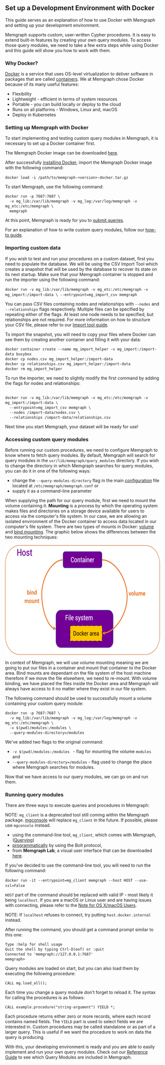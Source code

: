 ## Set up a Development Environment with Docker

This guide serves as an explanation of how to use Docker with Memgraph and setting up your development environment.

Memgraph supports custom, user-written Cypher procedures. It is easy to extend built-in features by creating your own query modules. To access those query modules, we need to take a few extra steps while using Docker and this guide will show you how to work with them.

### Why Docker?

[Docker](https://www.docker.com) is a service that uses OS-level virtualization to deliver software in packages that are called [containers](https://www.docker.com/resources/what-container). We at Memgraph chose Docker because of its many useful features:

* Flexibility
* Lightweight - efficient in terms of system resources
* Portable - you can build locally or deploy to the cloud
* Runs on all platforms - Windows, Linux and, macOS
* Deploy in Kubernetes

### Setting up Memgraph with Docker

To start implementing and testing custom query modules in Memgraph, it is necessary to set up a Docker container first. 

The Memgraph Docker image can be downloaded [here](https://memgraph.com/download). 

After successfully [installing Docker](https://docs.docker.com/get-started/), import the Memgraph Docker image with the following command:

`docker load -i /path/to/memgraph-<version>-docker.tar.gz`

To start Memgraph, use the following command:

```
docker run -p 7687:7687 \
  -v mg_lib:/var/lib/memgraph -v mg_log:/var/log/memgraph -v mg_etc:/etc/memgraph \
  memgraph
```

At this point, Memgraph is ready for you to [submit queries](../quick-start.md#querying).

For an explanation of how to write custom query modules, follow our [how-to guide](implement-query-modules.md).


### Importing custom data

If you wish to test and run your procedures on a custom dataset, first you need to populate the database. We will be using the CSV Import Tool which creates a snapshot that will be used by the database to recover its state on its next startup. Make sure that your Memgraph container is stopped and run the importer using the following command:

`docker run -v mg_lib:/var/lib/memgraph -v mg_etc:/etc/memgraph -v mg_import:/import-data \
  --entrypoint=mg_import_csv memgraph`
  
You can pass CSV files containing nodes and relationships with `--nodes` and `--relationships` flags respectively. Multiple files can be specified by repeating either of the flags. At least one node needs to be specified, but relationships are not required. For more information on how to structure your CSV file, please refer to our [Import tool guide](import-data.md#import-csv).

To import the snapshot, you will need to copy your files where Docker can see them by creating another container and filling it with your data: 

```
docker container create --name mg_import_helper -v mg_import:/import-data busybox
docker cp nodes.csv mg_import_helper:/import-data
docker cp relationships.csv mg_import_helper:/import-data
docker rm mg_import_helper
```

To run the importer, we need to slightly modify the first command by adding the flags for nodes and relationships:

```

docker run -v mg_lib:/var/lib/memgraph -v mg_etc:/etc/memgraph -v mg_import:/import-data \
  --entrypoint=mg_import_csv memgraph \
  --nodes /import-data/nodes.csv \
  --relationships /import-data/relationships.csv
```

Next time you start Memgraph, your dataset will be ready for use!

### Accessing custom query modules

Before running our custom procedures, we need to configure Memgraph to know where to fetch query modules. By default, Memgraph will search for query modules in the `usr/lib/memgraph/query_modules` directory. If you wish to change the directory in which Memgraph searches for query modules, you can do it in one of the following ways: 
* change the `--query-modules-directory` flag in the main [configuration](../reference_guide/configuration.md) file located at `/etc/memgraph/memgraph.conf` or
* supply it as a command-line parameter


When supplying the path for our query module, first we need to mount the volume containing it. **Mounting** is a process by which the operating system makes files and directories on a storage device available for users to access via the computer's file system. In our case, we are allowing an isolated environment of the Docker container to access data located in our computer's file system. There are two types of mounts in Docker: [volume](https://docs.docker.com/storage/volumes/) and [bind mounting](https://docs.docker.com/storage/bind-mounts/). The graphic below shows the differences between the two mounting techniques:

<img src="https://raw.githubusercontent.com/g-despot/images/master/docker.png" width="640" height=360 />

In context of Memgraph, we will use volume mounting meaning we are going to put our files in a container and mount that container to the Docker area. Bind mounts are dependant on the file system of the host machine therefore if we move the file elsewhere, we need to re-mount. With volume binding, we have placed the files inside the Docker area and Memgraph will always have access to it no matter where they exist in our file system. 


The following command should be used to successfully mount a volume containing your custom query module: 

```
docker run -p 7687:7687 \
  -v mg_lib:/var/lib/memgraph -v mg_log:/var/log/memgraph -v mg_etc:/etc/memgraph \
  -v $(pwd)/modules:/modules \
  --query-modules-directory=/modules
```
We've added two flags to the original command:
* `-v $(pwd)/modules:/modules ` - flag for mounting the volume `modules` and 
* `--query-modules-directory=/modules` - flag used to change the place where Memgraph searches for modules.

Now that we have access to our query modules, we can go on and run them.


### Running query modules

There are three ways to execute queries and procedures in Memgraph:

NOTE: `mg_client` is a deprecated tool still coming within the Memgraph package. [mgconsole](https://github.com/memgraph/mgconsole) will replace `mg_client` in the future. If possible, please use `mgconsole` instead.

 
* using the command-line tool, `mg_client`, which comes with Memgraph, ([Querying](../quick-start.md#querying))
* [programmatically](query-memgraph-programmatically.md) by using the Bolt protocol,
* from **Memgraph Lab**, a visual user interface that can be downloaded [here](https://memgraph.com/download).

If you've decided to use the command-line tool, you will need to run the following command:

``docker run -it --entrypoint=mg_client memgraph --host HOST --use-ssl=False`` 

`HOST` part of the command should be replaced with valid IP - most likely it being `localhost`.   If you are a macOS or Linux user and are having issues with connecting, please refer to the [Note for OS X/macOS Users](../quick-start.md#OSX-note).

NOTE: If `localhost` refuses to connect, try putting `host.docker.internal` instead. 

After running the command, you should get a command prompt similar to this one:

```
Type :help for shell usage
Quit the shell by typing Ctrl-D(eof) or :quit
Connected to 'memgraph://127.0.0.1:7687'
memgraph>
```

Query modules are loaded on start, but you can also load them by executing the following procedure:

```openCyoher
CALL mg.load_all();
```

Each time you change a query module don't forget to reload it. 
The syntax for calling the procedures is as follows:

```openCyoher
CALL example.procedure("string-argument") YIELD *;
```

Each procedure returns either zero or more records, where each record contains named fields. The `YIELD` part is used to select fields we are interested in. Custom procedures may be called standalone or as part of a larger query. This is useful if we want the procedure to work on data the query is producing. 

With this, your developing environment is ready and you are able to easily implement and run your own query modules. Check out our [Reference Guide](../reference_guide/query-modules/query-modules.md#query-modules-provided-by-memgraph) to see which Query Modules are included in Memgraph. 


